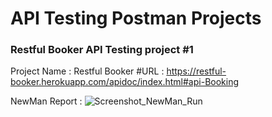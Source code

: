 # API Testing Postman Projects

### Restful Booker API Testing project #1
Project Name : Restful Booker
#URL : https://restful-booker.herokuapp.com/apidoc/index.html#api-Booking

NewMan Report :
![Screenshot_NewMan_Run](https://github.com/chinmayb44/API-Testing-Postman-Projects/assets/68212627/4f8bab84-43d7-496d-9c1e-0bd3ee5c071a)


